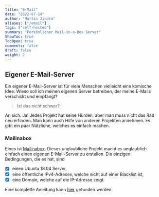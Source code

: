 ```yaml
---
title: "E-Mail"
date: "2022-07-14"
author: "Martin Jindra"
aliases: ["/email"]
tags: ["self-hosted"]
summary: "Persönlicher Mail-in-a-Box Server"
ShowToc: true
TocOpen: true
comments: false
draft: false
weight: 2
---
```


## Eigener E-Mail-Server

Ein eigener E-Mail-Server ist für viele Menschen vielleicht eine komische Idee. Wieso soll ich meinen eigenen Server betreiben, der meine E-Mails verschickt und empfängt?

> Ist das nicht schwer?

An sich. Ja! Jedes Projekt hat seine Hürden, aber man muss nicht das Rad neu erfinden. Man kann auch Hilfe von anderen Projekten annehmen. Es gibt ein paar Nützliche, welches es einfach machen.

### Mailinabox

Eines ist [Mailinabox](https://mailinabox.email). Dieses unglaubliche Projekt macht es unglaublich einfach einen eigenen E-Mail-Server zu erstellen. Die einzigen Bedingungen, die es hat, sind

- [x] einen Ubuntu 18.04 Server,
- [x] eine öffentliche IPv4-Adresse, welche nicht auf einer Blacklist ist,
- [x] eine Domain, welche auf die IP-Adresse zeigt.

Eine komplette Anleitung kann [hier](https://mailinabox.email/guide.html) gefunden werden.
